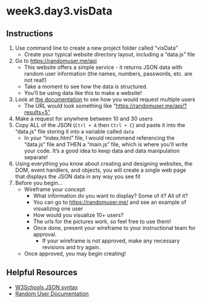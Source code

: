 # week3.day3.visData

## Instructions
1. Use command line to create a new project folder called “visData”
   - Create your typical website directory layout, including a “data.js” file
2. Go to https://randomuser.me/api
   - This website offers a simple service - it returns JSON data with random user information (the names, numbers, passwords, etc. are not real!)
   - Take a moment to see how the data is structured. 
   - You’ll be using data like this to make a website!
3. Look at [the documentation](https://randomuser.me/documentation) to see how you would request multiple users
   - The URL would look something like “https://randomuser.me/api/?results=5”
4. Make a request for anywhere between 10 and 30 users
5. Copy ALL of the JSON (`Ctrl + A` then `Ctrl + C`) and paste it into the “data.js” file storing it into a variable called `data`
   - In your “index.html” file, I would recommend referencing the “data.js” file and THEN a “main.js” file, which is where you’ll write your code. It’s a good idea to keep data and data manipulation separate!
6. Using everything you know about creating and designing websites, the DOM, event handlers, and objects, you will create a single web page that displays the JSON data in any way you see fit
7. Before you begin…
   - Wireframe your concept
       - What information do you want to display? Some of it? All of it?
       - You can go to https://randomuser.me/ and see an example of visualizing one user
       - How would you visualize 10+ users?
       - The urls for the pictures work, so feel free to use them!
     - Once done, present your wireframe to your instructional team for approval.
       - If your wireframe is not approved, make any necessary revisions and try again.
   - Once approved, you may begin creating!

## Helpful Resources
- [W3Schools JSON syntax](https://www.w3schools.com/js/js_json_syntax.asp)
- [Random User Documentation](https://randomuser.me/documentation)

